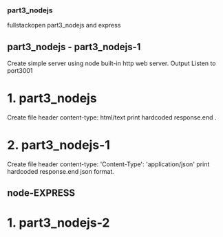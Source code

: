 ### part3_nodejs
fullstackopen part3_nodejs and express

## part3_nodejs - part3_nodejs-1
Create simple server using node built-in http web server.
Output Listen to port3001

# 1. part3_nodejs 
Create file header content-type: html/text print hardcoded response.end .


# 2. part3_nodejs-1
Create file header content-type: 'Content-Type': 'application/json'  print hardcoded response.end json format.

## node-EXPRESS

# 1. part3_nodejs-2

